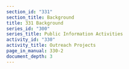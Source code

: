 ```yaml
---
section_id: "331"
section_title: Background
title: 331 Background
series_id: "300"
series_title: Public Information Activities
activity_id: "330"
activity_title: Outreach Projects
page_in_manual: 330-2
document_depth: 3
---
```

